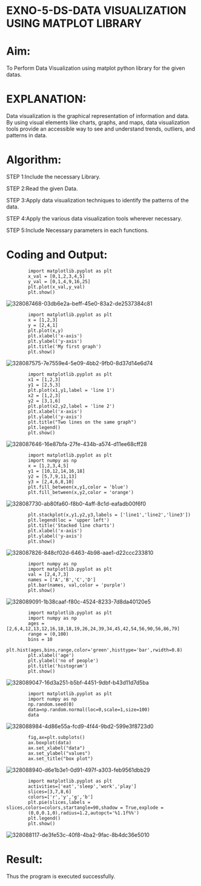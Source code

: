 # EXNO-5-DS-DATA VISUALIZATION USING MATPLOT LIBRARY

# Aim:
  To Perform Data Visualization using matplot python library for the given datas.

# EXPLANATION:
Data visualization is the graphical representation of information and data. By using visual elements like charts, graphs, and maps, data visualization tools provide an accessible way to see and understand trends, outliers, and patterns in data.

# Algorithm:
STEP 1:Include the necessary Library.

STEP 2:Read the given Data.

STEP 3:Apply data visualization techniques to identify the patterns of the data.

STEP 4:Apply the various data visualization tools wherever necessary.

STEP 5:Include Necessary parameters in each functions.

# Coding and Output:
            import matplotlib.pyplot as plt
            x_val = [0,1,2,3,4,5]
            y_val = [0,1,4,9,16,25]
            plt.plot(x_val,y_val)
            plt.show()

![328087468-03db6e2a-beff-45e0-83a2-de2537384c81](https://github.com/user-attachments/assets/1322d804-60f4-4fdf-b2a6-7b00078ab26e)

            import matplotlib.pyplot as plt
            x = [1,2,3]
            y = [2,4,1]
            plt.plot(x,y)
            plt.xlabel('x-axis')
            plt.ylabel('y-axis')
            plt.title('My first graph')
            plt.show()

 ![328087575-7e7559e4-5e09-4bb2-9fb0-8d37d14e6d74](https://github.com/user-attachments/assets/821223f6-2837-4b93-ac74-e0266af7f11b)

            import matplotlib.pyplot as plt
            x1 = [1,2,3]
            y1 = [2,5,3]
            plt.plot(x1,y1,label = 'line 1')
            x2 = [1,2,3]
            y2 = [3,1,6]
            plt.plot(x2,y2,label = 'line 2')
            plt.xlabel('x-axis')
            plt.ylabel('y-axis')
            plt.title("Two lines on the same graph")
            plt.legend()
            plt.show()

 ![328087646-16e87bfa-27fe-434b-a574-d11ee68cff28](https://github.com/user-attachments/assets/a42e6600-3727-4172-aa67-7754a24210c4)

            import matplotlib.pyplot as plt
            import numpy as np
            x = [1,2,3,4,5]
            y1 = [10,12,14,16,18]
            y2 = [5,7,9,11,13]
            y3 = [2,4,6,8,10]
            plt.fill_between(x,y1,color = 'blue')
            plt.fill_between(x,y2,color = 'orange')

![328087730-ab80fa60-f8b0-4aff-8c1d-eafadb00f6f0](https://github.com/user-attachments/assets/5a034742-7317-4ca8-a5e8-d587e92972b5)


            plt.stackplot(x,y1,y2,y3,labels = ['line1','line2','line3'])
            plt.legend(loc = 'upper left')
            plt.title('Stacked line charts')
            plt.xlabel('x-axis')
            plt.ylabel('y-axis')
            plt.show()

![328087826-848cf02d-6463-4b98-aae1-d22ccc233810](https://github.com/user-attachments/assets/34a779e3-6b3a-41c0-925d-dcbe25b6f9ee)


            import numpy as np
            import matplotlib.pyplot as plt
            val = [2,4,7,3]
            names = ['A','B','C','D']
            plt.bar(names, val,color = 'purple')
            plt.show()
![328089091-1b38caaf-f80c-4524-8233-7d8da40120e5](https://github.com/user-attachments/assets/ca80c91c-e040-4ddb-a905-0429b78e4748)

            
            
            import matplotlib.pyplot as plt
            import numpy as np
            ages = [2,6,4,12,13,12,16,18,18,19,26,24,39,34,45,42,54,56,90,56,86,79]
            range = (0,100)
            bins = 10
            plt.hist(ages,bins,range,color='green',histtype='bar',rwidth=0.8)
            plt.xlabel('age')
            plt.ylabel('no of people')
            plt.title('histogram')
            plt.show()

![328089047-16d3a251-b5bf-4451-9dbf-b43d11d7d5ba](https://github.com/user-attachments/assets/ff01f86b-20ff-4e07-ba1b-918df6f570dd)
  
            import matplotlib.pyplot as plt
            import numpy as np
            np.random.seed(0)
            data=np.random.normal(loc=0,scale=1,size=100)
            data                         
                          
                        
![328088984-4d86e55a-fcd9-4f44-9bd2-599e3f8723d0](https://github.com/user-attachments/assets/2480fbc6-473a-4143-91a5-57081bc319fc)


            fig,ax=plt.subplots()
            ax.boxplot(data)
            ax.set_xlabel("data")
            ax.set_ylabel("values")
            ax.set_title("box plot")

![328088940-d6e1b3e1-0d91-497f-a303-feb9561dbb29](https://github.com/user-attachments/assets/f70a9fa3-ed96-40d1-a8be-1d9014133bdd)


            import matplotlib.pyplot as plt
            activities=['eat','sleep','work','play']
            slices=[3,7,8,6]
            colors=['r','y','g','b']
            plt.pie(slices,labels = slices,colors=colors,startangle=90,shadow = True,explode = 
            (0,0,0.1,0),radius=1.2,autopct='%1.1f%%')
            plt.legend()
            plt.show()


![328088117-de3fe53c-40f8-4ba2-9fac-8b4dc36e5010](https://github.com/user-attachments/assets/7a14a7cc-45e6-446d-a6a3-3fc892a1ed9a)


            

# Result:

Thus the program is executed successfully.

